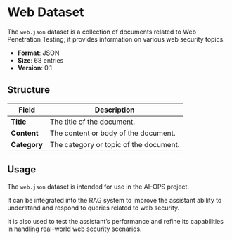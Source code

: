 # Web Dataset


 The `web.json` dataset is a collection of documents related to Web Penetration Testing; it provides information on various web security topics.
- **Format**: JSON
- **Size**: 68 entries
- **Version**: 0.1 

## Structure

| **Field**    | **Description**                                      |
|--------------|------------------------------------------------------|
| **Title**    | The title of the document.                           |
| **Content**  | The content or body of the document.                 |
| **Category** | The category or topic of the document.               |


## Usage
The `web.json` dataset is intended for use in the AI-OPS project. 

It can be integrated into the RAG system to improve the assistant ability to understand 
and respond to queries related to web security. 

It is also used to test the assistant’s performance and refine its capabilities in 
handling real-world web security scenarios.